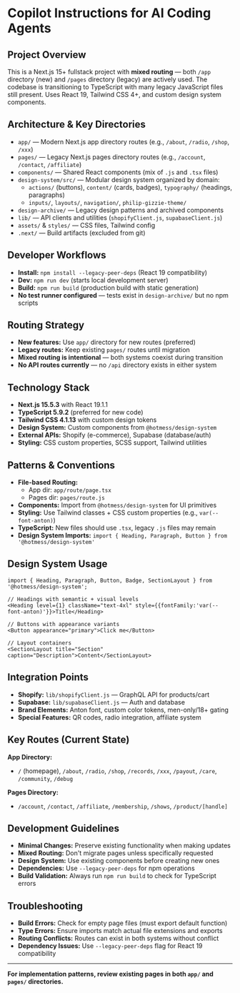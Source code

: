 # Copilot Instructions for AI Coding Agents

## Project Overview
This is a Next.js 15+ fullstack project with **mixed routing** — both `/app` directory (new) and `/pages` directory (legacy) are actively used. The codebase is transitioning to TypeScript with many legacy JavaScript files still present. Uses React 19, Tailwind CSS 4+, and custom design system components.

## Architecture & Key Directories
- `app/` — Modern Next.js app directory routes (e.g., `/about`, `/radio`, `/shop`, `/xxx`)
- `pages/` — Legacy Next.js pages directory routes (e.g., `/account`, `/contact`, `/affiliate`)
- `components/` — Shared React components (mix of `.js` and `.tsx` files)
- `design-system/src/` — Modular design system organized by domain:
  - `actions/` (buttons), `content/` (cards, badges), `typography/` (headings, paragraphs)
  - `inputs/`, `layouts/`, `navigation/`, `philip-gizzie-theme/`
- `design-archive/` — Legacy design patterns and archived components
- `lib/` — API clients and utilities (`shopifyClient.js`, `supabaseClient.js`)
- `assets/` & `styles/` — CSS files, Tailwind config
- `.next/` — Build artifacts (excluded from git)

## Developer Workflows
- **Install:** `npm install --legacy-peer-deps` (React 19 compatibility)
- **Dev:** `npm run dev` (starts local development server)
- **Build:** `npm run build` (production build with static generation)
- **No test runner configured** — tests exist in `design-archive/` but no npm scripts

## Routing Strategy
- **New features:** Use `app/` directory for new routes (preferred)
- **Legacy routes:** Keep existing `pages/` routes until migration
- **Mixed routing is intentional** — both systems coexist during transition
- **No API routes currently** — no `/api` directory exists in either system

## Technology Stack
- **Next.js 15.5.3** with React 19.1.1
- **TypeScript 5.9.2** (preferred for new code)
- **Tailwind CSS 4.1.13** with custom design tokens
- **Design System:** Custom components from `@hotmess/design-system`
- **External APIs:** Shopify (e-commerce), Supabase (database/auth)
- **Styling:** CSS custom properties, SCSS support, Tailwind utilities

## Patterns & Conventions
- **File-based Routing:** 
  - App dir: `app/route/page.tsx` 
  - Pages dir: `pages/route.js`
- **Components:** Import from `@hotmess/design-system` for UI primitives
- **Styling:** Use Tailwind classes + CSS custom properties (e.g., `var(--font-anton)`)
- **TypeScript:** New files should use `.tsx`, legacy `.js` files may remain
- **Design System Imports:** `import { Heading, Paragraph, Button } from '@hotmess/design-system'`

## Design System Usage
```tsx
import { Heading, Paragraph, Button, Badge, SectionLayout } from '@hotmess/design-system';

// Headings with semantic + visual levels
<Heading level={1} className="text-4xl" style={{fontFamily:'var(--font-anton)'}}>Title</Heading>

// Buttons with appearance variants
<Button appearance="primary">Click me</Button>

// Layout containers
<SectionLayout title="Section" caption="Description">Content</SectionLayout>
```

## Integration Points
- **Shopify:** `lib/shopifyClient.js` — GraphQL API for products/cart
- **Supabase:** `lib/supabaseClient.js` — Auth and database
- **Brand Elements:** Anton font, custom color tokens, men-only/18+ gating
- **Special Features:** QR codes, radio integration, affiliate system

## Key Routes (Current State)
**App Directory:**
- `/` (homepage), `/about`, `/radio`, `/shop`, `/records`, `/xxx`, `/payout`, `/care`, `/community`, `/debug`

**Pages Directory:** 
- `/account`, `/contact`, `/affiliate`, `/membership`, `/shows`, `/product/[handle]`

## Development Guidelines
- **Minimal Changes:** Preserve existing functionality when making updates
- **Mixed Routing:** Don't migrate pages unless specifically requested
- **Design System:** Use existing components before creating new ones
- **Dependencies:** Use `--legacy-peer-deps` for npm operations
- **Build Validation:** Always run `npm run build` to check for TypeScript errors

## Troubleshooting
- **Build Errors:** Check for empty page files (must export default function)
- **Type Errors:** Ensure imports match actual file extensions and exports
- **Routing Conflicts:** Routes can exist in both systems without conflict
- **Dependency Issues:** Use `--legacy-peer-deps` flag for React 19 compatibility

---
**For implementation patterns, review existing pages in both `app/` and `pages/` directories.**

